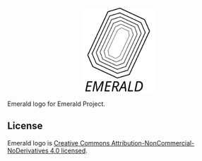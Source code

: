 <p align="center">
  <img src="./emerald-logo.svg" width="160" alt="Emerald logo" />
</p>

Emerald logo for Emerald Project.

## License

Emerald logo is [Creative Commons Attribution-NonCommercial-NoDerivatives 4.0 licensed](LICENSE).
